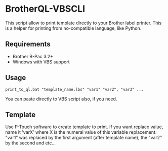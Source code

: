 # BrotherQL-VBSCLI
This script allow to print template directly to your Brother label printer. This is a helper for printing from no-compatible language, like Python.
 
## Requirements
* Brother B-Pac 3.2+
* Windows with VBS support 
 
## Usage
`print_to_ql.bat "template_name.lbs" "var1" "var2", "var3" ...`

You can paste directly to VBS script also, if you need.

## Template
Use P-Touch software to create template to print. If you want replace value, name it 'varX' where X is the numeral value of this variable replacement. "var1" was replaced by the first argument (after template name), the "var2" by the second and etc...
